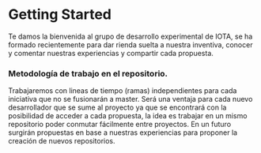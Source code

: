 # Getting Started

Te damos la bienvenida al grupo de desarrollo experimental de IOTA, se ha formado recientemente para dar rienda suelta a nuestra inventiva, conocer y comentar nuestras experiencias y compartir cada propuesta.

### Metodología de trabajo en el repositorio.

Trabajaremos con lineas de tiempo (ramas) independientes para cada iniciativa que no se fusionarán a master.
Será una ventaja para cada nuevo desarrollador que se sume al proyecto ya que se encontrará con la posibilidad
de acceder a cada propuesta, la idea es trabajar en un mismo repositorio poder conmutar fácilmente entre proyectos.
En un futuro surgirán propuestas en base a nuestras experiencias para proponer la creación de nuevos repositorios.
